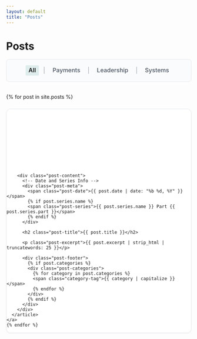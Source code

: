 ```yaml
---
layout: default
title: "Posts"
---
```


<div class="mx-auto max-w-3xl">
  <h1 class="text-4xl font-bold mb-6">Posts</h1>
  
  <!-- Filter Navigation -->
  <div class="filter-nav mb-6">
    <a class="filter-link filter-link--active" href="/blog">All</a>
    <span class="filter-separator">|</span>
    <a class="filter-link" href="/blog?tag=payments">Payments</a>
    <span class="filter-separator">|</span>
    <a class="filter-link" href="/blog?tag=leadership">Leadership</a>
    <span class="filter-separator">|</span>
    <a class="filter-link" href="/blog?tag=systems">Systems</a>
  </div>

  <!-- Posts Grid - Finshots Style -->
  <div class="posts-grid">
    {% for post in site.posts %}
    <a href="{{ post.url }}" class="post-card-link" data-categories="{{ post.categories | join: ',' | downcase }}">
      <article class="post-card">
        <!-- Clean Banner Image -->
        <div class="post-banner" 
             {% if post.banner_image %}
             style="background-image: url('{{ post.banner_image | relative_url }}');"
             {% else %}
             style="background: {{ post.banner_color | default: '#157878' }};"
             {% endif %}>
        </div>
        
        <div class="post-content">
          <!-- Date and Series Info -->
          <div class="post-meta">
            <span class="post-date">{{ post.date | date: "%b %d, %Y" }}</span>
            {% if post.series.name %}
            <span class="post-series">{{ post.series.name }} Part {{ post.series.part }}</span>
            {% endif %}
          </div>
          
          <h2 class="post-title">{{ post.title }}</h2>
          
          <p class="post-excerpt">{{ post.excerpt | strip_html | truncatewords: 25 }}</p>
          
          <div class="post-footer">
            {% if post.categories %}
            <div class="post-categories">
              {% for category in post.categories %}
              <span class="category-tag">{{ category | capitalize }}</span>
              {% endfor %}
            </div>
            {% endif %}
          </div>
        </div>
      </article>
    </a>
    {% endfor %}
  </div>
</div>

<style>
/* Finshots-inspired blog styling */

.posts-grid {
  display: flex;
  flex-direction: column;
  gap: 1.5rem;
  margin-top: 2rem;
}

/* Post Card Link - Entire Card Clickable */
.post-card-link {
  display: block;
  text-decoration: none;
  color: inherit;
  transition: all 0.2s ease;
}

.post-card-link:hover {
  text-decoration: none;
  color: inherit;
}

.post-card {
  background: white;
  border: 1px solid #e5e7eb;
  border-radius: 12px;
  overflow: hidden;
  transition: all 0.2s ease;
  box-shadow: 0 1px 3px rgba(0, 0, 0, 0.05);
}

.post-card-link:hover .post-card {
  border-color: var(--accent);
  box-shadow: 0 8px 24px rgba(0, 0, 0, 0.12);
  transform: translateY(-2px);
}

/* Clean Banner - No Text Overlay */
.post-banner {
  height: 160px;
  background-size: cover;
  background-position: center;
  background-repeat: no-repeat;
}

.post-content {
  padding: 1.5rem;
}

/* Meta Info Below Banner */
.post-meta {
  display: flex;
  align-items: center;
  gap: 0.75rem;
  margin-bottom: 0.75rem;
}

.post-date {
  font-size: 0.875rem;
  color: #6b7280;
  font-weight: 500;
}

.post-series {
  font-size: 0.75rem;
  background: #f3f4f6;
  color: #374151;
  padding: 0.25rem 0.5rem;
  border-radius: 4px;
  font-weight: 500;
}

.post-title {
  margin: 0 0 0.75rem 0;
  font-size: 1.25rem;
  font-weight: 600;
  line-height: 1.3;
  color: #111827;
  transition: color 0.2s ease;
}

.post-card-link:hover .post-title {
  color: var(--accent);
}

.post-excerpt {
  color: #4b5563;
  line-height: 1.6;
  margin: 0 0 1rem 0;
  font-size: 0.95rem;
}

.post-footer {
  display: flex;
  justify-content: space-between;
  align-items: center;
  padding-top: 0.75rem;
  border-top: 1px solid #f3f4f6;
}

.post-categories {
  display: flex;
  gap: 0.5rem;
}

.category-tag {
  font-size: 0.75rem;
  background: #e0f2fe;
  color: #0369a1;
  padding: 0.25rem 0.5rem;
  border-radius: 12px;
  font-weight: 500;
}

/* Filter Navigation - Header Style */
.filter-nav {
  display: flex;
  justify-content: center;
  align-items: baseline;
  gap: 0.75rem;
  padding: 1rem 0;
  border: 1px solid #e5e7eb;
  border-radius: 8px;
  background: #fafbfc;
}

.filter-link {
  color: #4b5563;
  text-decoration: none;
  padding: 4px 8px;
  font-size: 16px;
  font-weight: 500;
  border-radius: 3px;
  transition: all 0.2s ease;
  display: inline-block;
  line-height: 1.2;
  vertical-align: baseline;
}

.filter-link:hover {
  color: var(--accent);
  background: rgba(21, 120, 120, 0.08);
  text-decoration: none;
}

.filter-link--active {
  color: var(--accent);
  font-weight: 600;
  background: rgba(21, 120, 120, 0.12);
}

.filter-separator {
  color: #9ca3af;
  margin: 0;
  font-size: 16px;
  line-height: 1.2;
  vertical-align: baseline;
  display: inline-block;
  user-select: none;
}

.flex {
  display: flex;
}

.gap-2 {
  gap: 8px;
}

/* Responsive adjustments */
@media (max-width: 640px) {
  .filter-nav {
    gap: 0.25rem;
    padding: 0.5rem;
    flex-wrap: nowrap;
    justify-content: center;
  }
  
  .filter-link {
    font-size: 13px;
    padding: 1px 4px;
  }
  
  .filter-separator {
    font-size: 13px;
  }
  
  .post-card {
    padding: 1.25rem;
  }
  
  .post-title {
    font-size: 1.125rem;
  }
  
  .post-meta {
    flex-direction: column;
    align-items: flex-start;
    gap: 0.5rem;
  }
  
  .flex {
    flex-wrap: wrap;
  }
}

/* Extra small mobile devices */
@media (max-width: 480px) {
  .filter-nav {
    gap: 0.125rem;
    padding: 0.375rem;
  }
  
  .filter-link {
    font-size: 12px;
    padding: 1px 3px;
  }
  
  .filter-separator {
    font-size: 12px;
  }
}
</style>

<script>
document.addEventListener('DOMContentLoaded', function() {
  const filterLinks = document.querySelectorAll('.filter-link');
  const postCards = document.querySelectorAll('.post-card-link');
  
  // Get current filter from URL parameter
  const urlParams = new URLSearchParams(window.location.search);
  const currentFilter = urlParams.get('tag') || 'all';
  
  // Update active filter link
  function updateActiveFilter(activeFilter) {
    filterLinks.forEach(link => {
      link.classList.remove('filter-link--active');
      
      if (activeFilter === 'all' && link.getAttribute('href') === '/blog') {
        link.classList.add('filter-link--active');
      } else if (link.getAttribute('href').includes(`tag=${activeFilter}`)) {
        link.classList.add('filter-link--active');
      }
    });
  }
  
  // Filter posts based on category
  function filterPosts(filter) {
    postCards.forEach(card => {
      const categories = card.getAttribute('data-categories') || '';
      
      if (filter === 'all' || categories.includes(filter)) {
        card.style.display = 'block';
      } else {
        card.style.display = 'none';
      }
    });
  }
  
  // Initialize page with current filter
  updateActiveFilter(currentFilter);
  filterPosts(currentFilter);
  
  // Handle filter link clicks
  filterLinks.forEach(link => {
    link.addEventListener('click', function(e) {
      e.preventDefault();
      
      const href = this.getAttribute('href');
      const newFilter = href.includes('tag=') ? href.split('tag=')[1] : 'all';
      
      // Update URL without page reload
      const newUrl = newFilter === 'all' ? '/blog' : `/blog?tag=${newFilter}`;
      window.history.pushState({}, '', newUrl);
      
      // Update display
      updateActiveFilter(newFilter);
      filterPosts(newFilter);
    });
  });
});
</script>